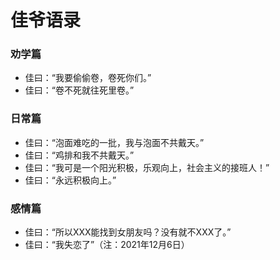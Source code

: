 # 佳爷语录

### 劝学篇

+ 佳曰：“我要偷偷卷，卷死你们。”
+ 佳曰：“卷不死就往死里卷。”


### 日常篇

+ 佳曰：“泡面难吃的一批，我与泡面不共戴天。”
+ 佳曰：“鸡排和我不共戴天。”
+ 佳曰：“我可是一个阳光积极，乐观向上，社会主义的接班人！”
+ 佳曰：“永远积极向上。”


### 感情篇

+ 佳曰：“所以XXX能找到女朋友吗？没有就不XXX了。”
+ 佳曰：“我失恋了”（注：2021年12月6日）
